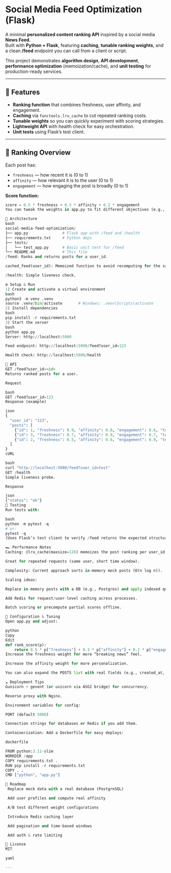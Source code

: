 # Social Media Feed Optimization (Flask)

A minimal **personalized content ranking API** inspired by a social media **News Feed**.  
Built with **Python + Flask**, featuring **caching**, **tunable ranking weights**, and a clean **/feed** endpoint you can call from a client or script.

This project demonstrates **algorithm design**, **API development**, **performance optimization** (memoization/cache), and **unit testing** for production-ready services.

---

## 🚀 Features
- **Ranking function** that combines freshness, user affinity, and engagement.
- **Caching** via `functools.lru_cache` to cut repeated ranking costs.
- **Tunable weights** so you can quickly experiment with scoring strategies.
- **Lightweight API** with health check for easy orchestration.
- **Unit tests** using Flask’s test client.

---

## 🧠 Ranking Overview

Each post has:
- `freshness` — how recent it is (0 to 1)
- `affinity` — how relevant it is to the user (0 to 1)
- `engagement` — how engaging the post is broadly (0 to 1)

**Score function:**
```python
score = 0.5 * freshness + 0.3 * affinity + 0.2 * engagement
You can tweak the weights in app.py to fit different objectives (e.g., more freshness vs. more affinity).

🧱 Architecture
bash
social-media-feed-optimization/
├── app.py               # Flask app with /feed and /health
├── requirements.txt     # Python deps
├── tests/
│   └── test_app.py      # Basic unit test for /feed
└── README.md            # This file
/feed: Ranks and returns posts for a user_id.

cached_feed(user_id): Memoized function to avoid recomputing for the same user quickly.

/health: Simple liveness check.

⚙️ Setup & Run
1) Create and activate a virtual environment
bash
python3 -m venv .venv
source .venv/bin/activate       # Windows: .venv\Scripts\activate
2) Install dependencies
bash
pip install -r requirements.txt
3) Start the server
bash
python app.py
Server: http://localhost:5000

Feed endpoint: http://localhost:5000/feed?user_id=123

Health check: http://localhost:5000/health

🔌 API
GET /feed?user_id=<id>
Returns ranked posts for a user.

Request

bash
GET /feed?user_id=123
Response (example)

json
{
  "user_id": "123",
  "posts": [
    {"id": 1, "freshness": 0.9, "affinity": 0.8, "engagement": 0.6, "text": "Hello from Meta-like feed!"},
    {"id": 3, "freshness": 0.7, "affinity": 0.9, "engagement": 0.7, "text": "Trending story"},
    {"id": 2, "freshness": 0.5, "affinity": 0.6, "engagement": 0.9, "text": "Photos from your friends"}
  ]
}
cURL

bash
curl "http://localhost:5000/feed?user_id=test"
GET /health
Simple liveness probe.

Response

json
{"status": "ok"}
🧪 Testing
Run tests with:

bash
python -m pytest -q
# or:
pytest -q
(Uses Flask’s test client to verify /feed returns the expected structure.)

🏎️ Performance Notes
Caching: @lru_cache(maxsize=128) memoizes the post ranking per user_id.

Great for repeated requests (same user, short time window).

Complexity: Current approach sorts in-memory mock posts (O(n log n)).

Scaling ideas:

Replace in-memory posts with a DB (e.g., Postgres) and apply indexed queries.

Add Redis for request/user-level caching across processes.

Batch scoring or precompute partial scores offline.

🔧 Configuration & Tuning
Open app.py and adjust:

python
Copy
Edit
def rank_score(p):
    return 0.5 * p["freshness"] + 0.3 * p["affinity"] + 0.2 * p["engagement"]
Increase the freshness weight for more “breaking news” feel.

Increase the affinity weight for more personalization.

You can also expand the POSTS list with real fields (e.g., created_at, author_id) and compute freshness/affinity/engagement dynamically.

☁️ Deployment Tips
Gunicorn + gevent (or uvicorn via ASGI bridge) for concurrency.

Reverse proxy with Nginx.

Environment variables for config:

PORT (default 5000)

Connection strings for databases or Redis if you add them.

Containerization: Add a Dockerfile for easy deploys:

dockerfile

FROM python:3.11-slim
WORKDIR /app
COPY requirements.txt .
RUN pip install -r requirements.txt
COPY . .
CMD ["python", "app.py"]

📌 Roadmap
 Replace mock data with a real database (PostgreSQL)

 Add user profiles and compute real affinity

 A/B test different weight configurations

 Introduce Redis caching layer

 Add pagination and time-based windows

 Add auth & rate limiting

📄 License
MIT

yaml

---

